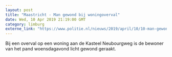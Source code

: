 ```yaml
---
layout: post
title: "Maastricht - Man gewond bij woningoverval"
date: Wed, 10 Apr 2019 21:19:00 GMT
category: limburg
externe_link: "https://www.politie.nl/nieuws/2019/april/10/10-man-gewond-bij-woningoverval.html"
---
```


Bij een overval op een woning aan de Kasteel Neubourgweg is de bewoner van het pand woensdagavond licht gewond geraakt.

